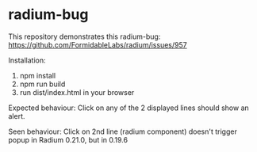 # radium-bug
This repository demonstrates this radium-bug: https://github.com/FormidableLabs/radium/issues/957

Installation:

1. npm install
2. npm run build
3. run dist/index.html in your browser

Expected behaviour: Click on any of the 2 displayed lines should show an alert.

Seen behaviour: Click on 2nd line (radium component) doesn't trigger popup in Radium 0.21.0, but in 0.19.6
